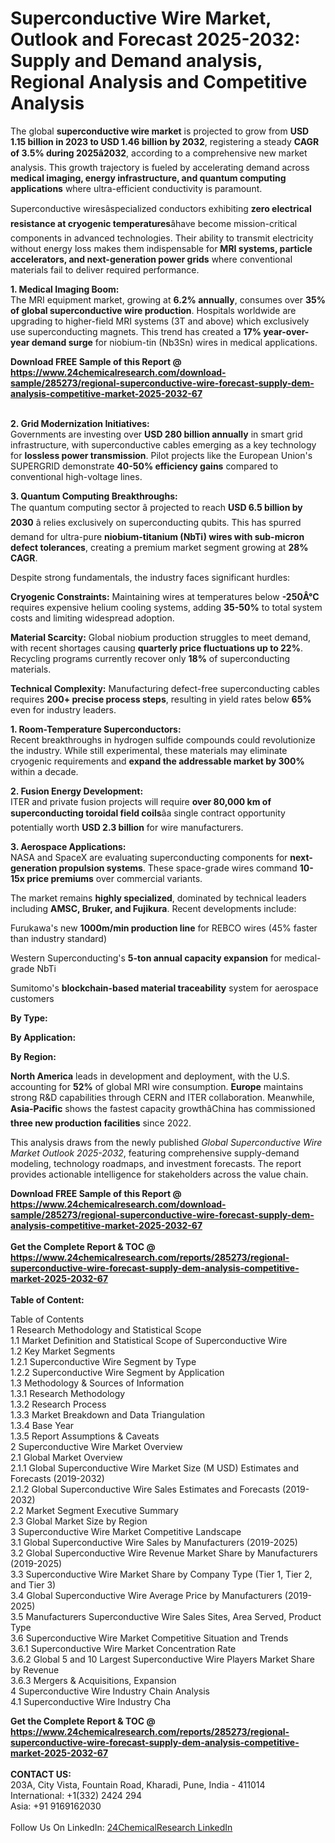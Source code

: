<h1>Superconductive Wire Market, Outlook and Forecast 2025-2032: Supply and Demand analysis, Regional Analysis and Competitive Analysis</h1><p>The global <strong>superconductive wire market</strong> is projected to grow from <strong>USD 1.15 billion in 2023 to USD 1.46 billion by 2032</strong>, registering a steady <strong>CAGR of 3.5% during 2025â2032</strong>, according to a comprehensive new market analysis. This growth trajectory is fueled by accelerating demand across <strong>medical imaging, energy infrastructure, and quantum computing applications</strong> where ultra-efficient conductivity is paramount.</p><p>Superconductive wiresâspecialized conductors exhibiting <strong>zero electrical resistance at cryogenic temperatures</strong>âhave become mission-critical components in advanced technologies. Their ability to transmit electricity without energy loss makes them indispensable for <strong>MRI systems, particle accelerators, and next-generation power grids</strong> where conventional materials fail to deliver required performance.</p><p><strong>1. Medical Imaging Boom:</strong><br>
The MRI equipment market, growing at <strong>6.2% annually</strong>, consumes over <strong>35% of global superconductive wire production</strong>. Hospitals worldwide are upgrading to higher-field MRI systems (3T and above) which exclusively use superconducting magnets. This trend has created a <strong>17% year-over-year demand surge</strong> for niobium-tin (Nb3Sn) wires in medical applications.</p><div><b>Download FREE Sample of this Report @ 
            <a href="https://www.24chemicalresearch.com/download-sample/285273/regional-superconductive-wire-forecast-supply-dem-analysis-competitive-market-2025-2032-67">
            https://www.24chemicalresearch.com/download-sample/285273/regional-superconductive-wire-forecast-supply-dem-analysis-competitive-market-2025-2032-67</a></b></div><br><p><strong>2. Grid Modernization Initiatives:</strong><br>
Governments are investing over <strong>USD 280 billion annually</strong> in smart grid infrastructure, with superconductive cables emerging as a key technology for <strong>lossless power transmission</strong>. Pilot projects like the European Union's SUPERGRID demonstrate <strong>40-50% efficiency gains</strong> compared to conventional high-voltage lines.</p><p><strong>3. Quantum Computing Breakthroughs:</strong><br>
The quantum computing sector â projected to reach <strong>USD 6.5 billion by 2030</strong> â relies exclusively on superconducting qubits. This has spurred demand for ultra-pure <strong>niobium-titanium (NbTi) wires with sub-micron defect tolerances</strong>, creating a premium market segment growing at <strong>28% CAGR</strong>.</p><p>Despite strong fundamentals, the industry faces significant hurdles:</p><p><strong>Cryogenic Constraints:</strong> Maintaining wires at temperatures below <strong>-250Â°C</strong> requires expensive helium cooling systems, adding <strong>35-50%</strong> to total system costs and limiting widespread adoption.</p><p><strong>Material Scarcity:</strong> Global niobium production struggles to meet demand, with recent shortages causing <strong>quarterly price fluctuations up to 22%</strong>. Recycling programs currently recover only <strong>18%</strong> of superconducting materials.</p><p><strong>Technical Complexity:</strong> Manufacturing defect-free superconducting cables requires <strong>200+ precise process steps</strong>, resulting in yield rates below <strong>65%</strong> even for industry leaders.</p><p><strong>1. Room-Temperature Superconductors:</strong><br>
Recent breakthroughs in hydrogen sulfide compounds could revolutionize the industry. While still experimental, these materials may eliminate cryogenic requirements and <strong>expand the addressable market by 300%</strong> within a decade.</p><p><strong>2. Fusion Energy Development:</strong><br>
ITER and private fusion projects will require <strong>over 80,000 km of superconducting toroidal field coils</strong>âa single contract opportunity potentially worth <strong>USD 2.3 billion</strong> for wire manufacturers.</p><p><strong>3. Aerospace Applications:</strong><br>
NASA and SpaceX are evaluating superconducting components for <strong>next-generation propulsion systems</strong>. These space-grade wires command <strong>10-15x price premiums</strong> over commercial variants.</p><p>The market remains <strong>highly specialized</strong>, dominated by technical leaders including <strong>AMSC, Bruker, and Fujikura</strong>. Recent developments include:</p><p>Furukawa's new <strong>1000m/min production line</strong> for REBCO wires (45% faster than industry standard)</p><p>Western Superconducting's <strong>5-ton annual capacity expansion</strong> for medical-grade NbTi</p><p>Sumitomo's <strong>blockchain-based material traceability</strong> system for aerospace customers</p><p><strong>By Type:</strong></p><p><strong>By Application:</strong></p><p><strong>By Region:</strong></p><p><strong>North America</strong> leads in development and deployment, with the U.S. accounting for <strong>52%</strong> of global MRI wire consumption. <strong>Europe</strong> maintains strong R&amp;D capabilities through CERN and ITER collaboration. Meanwhile, <strong>Asia-Pacific</strong> shows the fastest capacity growthâChina has commissioned <strong>three new production facilities</strong> since 2022.</p><p>This analysis draws from the newly published <em>Global Superconductive Wire Market Outlook 2025-2032</em>, featuring comprehensive supply-demand modeling, technology roadmaps, and investment forecasts. The report provides actionable intelligence for stakeholders across the value chain.</p><div><b>Download FREE Sample of this Report @ 
            <a href="https://www.24chemicalresearch.com/download-sample/285273/regional-superconductive-wire-forecast-supply-dem-analysis-competitive-market-2025-2032-67">
            https://www.24chemicalresearch.com/download-sample/285273/regional-superconductive-wire-forecast-supply-dem-analysis-competitive-market-2025-2032-67</a></b></div><br><div><b>Get the Complete Report & TOC @ 
            <a href="https://www.24chemicalresearch.com/reports/285273/regional-superconductive-wire-forecast-supply-dem-analysis-competitive-market-2025-2032-67">
            https://www.24chemicalresearch.com/reports/285273/regional-superconductive-wire-forecast-supply-dem-analysis-competitive-market-2025-2032-67</a></b></div><br>
            <b>Table of Content:</b><p>Table of Contents<br />
1 Research Methodology and Statistical Scope<br />
1.1 Market Definition and Statistical Scope of Superconductive Wire<br />
1.2 Key Market Segments<br />
1.2.1 Superconductive Wire Segment by Type<br />
1.2.2 Superconductive Wire Segment by Application<br />
1.3 Methodology & Sources of Information<br />
1.3.1 Research Methodology<br />
1.3.2 Research Process<br />
1.3.3 Market Breakdown and Data Triangulation<br />
1.3.4 Base Year<br />
1.3.5 Report Assumptions & Caveats<br />
2 Superconductive Wire Market Overview<br />
2.1 Global Market Overview<br />
2.1.1 Global Superconductive Wire Market Size (M USD) Estimates and Forecasts (2019-2032)<br />
2.1.2 Global Superconductive Wire Sales Estimates and Forecasts (2019-2032)<br />
2.2 Market Segment Executive Summary<br />
2.3 Global Market Size by Region<br />
3 Superconductive Wire Market Competitive Landscape<br />
3.1 Global Superconductive Wire Sales by Manufacturers (2019-2025)<br />
3.2 Global Superconductive Wire Revenue Market Share by Manufacturers (2019-2025)<br />
3.3 Superconductive Wire Market Share by Company Type (Tier 1, Tier 2, and Tier 3)<br />
3.4 Global Superconductive Wire Average Price by Manufacturers (2019-2025)<br />
3.5 Manufacturers Superconductive Wire Sales Sites, Area Served, Product Type<br />
3.6 Superconductive Wire Market Competitive Situation and Trends<br />
3.6.1 Superconductive Wire Market Concentration Rate<br />
3.6.2 Global 5 and 10 Largest Superconductive Wire Players Market Share by Revenue<br />
3.6.3 Mergers & Acquisitions, Expansion<br />
4 Superconductive Wire Industry Chain Analysis<br />
4.1 Superconductive Wire Industry Cha</p><div><b>Get the Complete Report & TOC @ 
            <a href="https://www.24chemicalresearch.com/reports/285273/regional-superconductive-wire-forecast-supply-dem-analysis-competitive-market-2025-2032-67">
            https://www.24chemicalresearch.com/reports/285273/regional-superconductive-wire-forecast-supply-dem-analysis-competitive-market-2025-2032-67</a></b></div><br><b>CONTACT US:</b><br>
            203A, City Vista, Fountain Road, Kharadi, Pune, India - 411014<br>
            International: +1(332) 2424 294<br>
            Asia: +91 9169162030 <br><br>
            Follow Us On LinkedIn: <a href="https://www.linkedin.com/company/24chemicalresearch/">24ChemicalResearch LinkedIn</a>